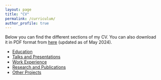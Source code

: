 ```yaml
---
layout: page
title: "CV"
permalink: /curriculum/
author_profile: true
---
```


Below you can find the different sections of my CV.
You can also download it in PDF format from [here](../documents/CV.pdf) (updated as of May 2024).

- [Education](./education)
- [Talks and Presentations](../talks)
- [Work Experience](./work)
- [Research and Publications](../research)
- [Other Projects](../projects)